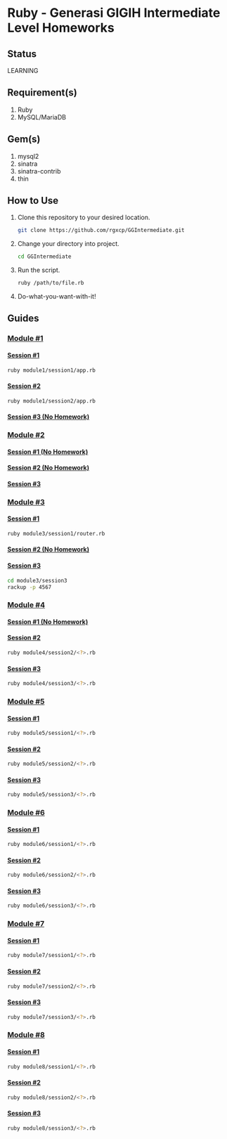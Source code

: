 # Ruby - Generasi GIGIH Intermediate Level Homeworks

## Status

LEARNING

## Requirement(s)

1. Ruby
2. MySQL/MariaDB

## Gem(s)

1. mysql2
2. sinatra
3. sinatra-contrib
4. thin

## How to Use

1. Clone this repository to your desired location.
   ```bash
   git clone https://github.com/rgxcp/GGIntermediate.git
   ```
2. Change your directory into project.
   ```bash
   cd GGIntermediate
   ```
3. Run the script.
   ```bash
   ruby /path/to/file.rb
   ```
4. Do-what-you-want-with-it!

## Guides

### [Module #1](https://github.com/rgxcp/GGIntermediate/tree/master/module1)

#### [Session #1](https://github.com/rgxcp/GGIntermediate/tree/master/module1/session1)

```bash
ruby module1/session1/app.rb
```

#### [Session #2](https://github.com/rgxcp/GGIntermediate/tree/master/module1/session2)

```bash
ruby module1/session2/app.rb
```

#### [Session #3 (No Homework)](https://github.com/rgxcp/GGIntermediate/tree/master/module1/session3)

### [Module #2](https://github.com/rgxcp/GGIntermediate/tree/master/module2)

#### [Session #1 (No Homework)](https://github.com/rgxcp/GGIntermediate/tree/master/module2/session1)

#### [Session #2 (No Homework)](https://github.com/rgxcp/GGIntermediate/tree/master/module2/session2)

#### [Session #3](https://github.com/rgxcp/GGIntermediate/tree/master/module2/session3)

### [Module #3](https://github.com/rgxcp/GGIntermediate/tree/master/module3)

#### [Session #1](https://github.com/rgxcp/GGIntermediate/tree/master/module3/session1)

```bash
ruby module3/session1/router.rb
```

#### [Session #2 (No Homework)](https://github.com/rgxcp/GGIntermediate/tree/master/module3/session2)

#### [Session #3](https://github.com/rgxcp/GGIntermediate/tree/master/module3/session3)

```bash
cd module3/session3
rackup -p 4567
```

### [Module #4](https://github.com/rgxcp/GGIntermediate/tree/master/module4)

#### [Session #1 (No Homework)](https://github.com/rgxcp/GGIntermediate/tree/master/module4/session1)

#### [Session #2](https://github.com/rgxcp/GGIntermediate/tree/master/module4/session2)

```bash
ruby module4/session2/<?>.rb
```

#### [Session #3](https://github.com/rgxcp/GGIntermediate/tree/master/module4/session3)

```bash
ruby module4/session3/<?>.rb
```

### [Module #5](https://github.com/rgxcp/GGIntermediate/tree/master/module5)

#### [Session #1](https://github.com/rgxcp/GGIntermediate/tree/master/module5/session1)

```bash
ruby module5/session1/<?>.rb
```

#### [Session #2](https://github.com/rgxcp/GGIntermediate/tree/master/module5/session2)

```bash
ruby module5/session2/<?>.rb
```

#### [Session #3](https://github.com/rgxcp/GGIntermediate/tree/master/module5/session3)

```bash
ruby module5/session3/<?>.rb
```

### [Module #6](https://github.com/rgxcp/GGIntermediate/tree/master/module6)

#### [Session #1](https://github.com/rgxcp/GGIntermediate/tree/master/module6/session1)

```bash
ruby module6/session1/<?>.rb
```

#### [Session #2](https://github.com/rgxcp/GGIntermediate/tree/master/module6/session2)

```bash
ruby module6/session2/<?>.rb
```

#### [Session #3](https://github.com/rgxcp/GGIntermediate/tree/master/module6/session3)

```bash
ruby module6/session3/<?>.rb
```

### [Module #7](https://github.com/rgxcp/GGIntermediate/tree/master/module7)

#### [Session #1](https://github.com/rgxcp/GGIntermediate/tree/master/module7/session1)

```bash
ruby module7/session1/<?>.rb
```

#### [Session #2](https://github.com/rgxcp/GGIntermediate/tree/master/module7/session2)

```bash
ruby module7/session2/<?>.rb
```

#### [Session #3](https://github.com/rgxcp/GGIntermediate/tree/master/module7/session3)

```bash
ruby module7/session3/<?>.rb
```

### [Module #8](https://github.com/rgxcp/GGIntermediate/tree/master/module8)

#### [Session #1](https://github.com/rgxcp/GGIntermediate/tree/master/module8/session1)

```bash
ruby module8/session1/<?>.rb
```

#### [Session #2](https://github.com/rgxcp/GGIntermediate/tree/master/module8/session2)

```bash
ruby module8/session2/<?>.rb
```

#### [Session #3](https://github.com/rgxcp/GGIntermediate/tree/master/module8/session3)

```bash
ruby module8/session3/<?>.rb
```

